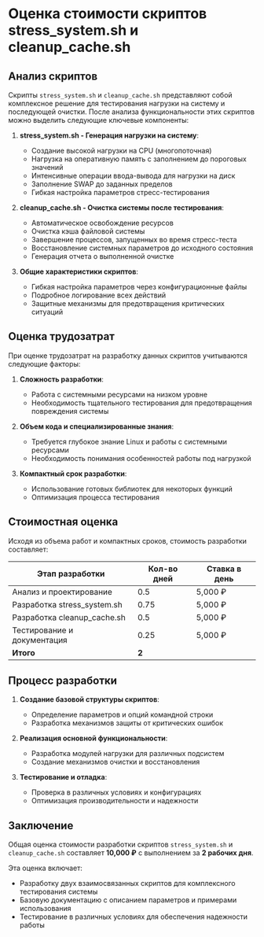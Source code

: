 # Оценка стоимости скриптов stress_system.sh и cleanup_cache.sh

## Анализ скриптов

Скрипты `stress_system.sh` и `cleanup_cache.sh` представляют собой комплексное решение для тестирования нагрузки на систему и последующей очистки. После анализа функциональности этих скриптов можно выделить следующие ключевые компоненты:

1. **stress_system.sh - Генерация нагрузки на систему**:
   - Создание высокой нагрузки на CPU (многопоточная)
   - Нагрузка на оперативную память с заполнением до пороговых значений
   - Интенсивные операции ввода-вывода для нагрузки на диск
   - Заполнение SWAP до заданных пределов
   - Гибкая настройка параметров стресс-тестирования

2. **cleanup_cache.sh - Очистка системы после тестирования**:
   - Автоматическое освобождение ресурсов
   - Очистка кэша файловой системы
   - Завершение процессов, запущенных во время стресс-теста
   - Восстановление системных параметров до исходного состояния
   - Генерация отчета о выполненной очистке

3. **Общие характеристики скриптов**:
   - Гибкая настройка параметров через конфигурационные файлы
   - Подробное логирование всех действий
   - Защитные механизмы для предотвращения критических ситуаций

## Оценка трудозатрат

При оценке трудозатрат на разработку данных скриптов учитываются следующие факторы:

1. **Сложность разработки**: 
   - Работа с системными ресурсами на низком уровне
   - Необходимость тщательного тестирования для предотвращения повреждения системы

2. **Объем кода и специализированные знания**: 
   - Требуется глубокое знание Linux и работы с системными ресурсами
   - Необходимость понимания особенностей работы под нагрузкой

3. **Компактный срок разработки**:
   - Использование готовых библиотек для некоторых функций
   - Оптимизация процесса тестирования

## Стоимостная оценка

Исходя из объема работ и компактных сроков, стоимость разработки составляет:

| Этап разработки | Кол-во дней | Ставка в день | 
|-----------------|-------------|---------------|
| Анализ и проектирование | 0.5 | 5,000 ₽ |
| Разработка stress_system.sh | 0.75 | 5,000 ₽ |
| Разработка cleanup_cache.sh | 0.5 | 5,000 ₽ |
| Тестирование и документация | 0.25 | 5,000 ₽ |
| **Итого** | **2** | | **10,000 ₽** |

## Процесс разработки

1. **Создание базовой структуры скриптов**:
   - Определение параметров и опций командной строки
   - Разработка механизмов защиты от критических ошибок

2. **Реализация основной функциональности**:
   - Разработка модулей нагрузки для различных подсистем
   - Создание механизмов очистки и восстановления

3. **Тестирование и отладка**:
   - Проверка в различных условиях и конфигурациях
   - Оптимизация производительности и надежности

## Заключение

Общая оценка стоимости разработки скриптов `stress_system.sh` и `cleanup_cache.sh` составляет **10,000 ₽** с выполнением за **2 рабочих дня**.

Эта оценка включает:
- Разработку двух взаимосвязанных скриптов для комплексного тестирования системы
- Базовую документацию с описанием параметров и примерами использования
- Тестирование в различных условиях для обеспечения надежности работы
